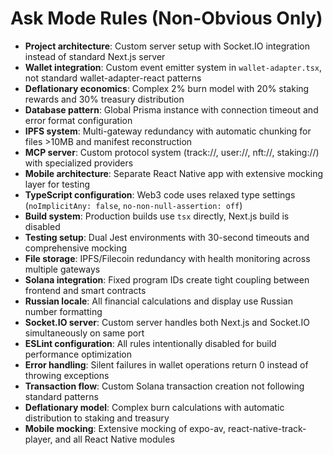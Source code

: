 # Ask Mode Rules (Non-Obvious Only)

- **Project architecture**: Custom server setup with Socket.IO integration instead of standard Next.js server
- **Wallet integration**: Custom event emitter system in `wallet-adapter.tsx`, not standard wallet-adapter-react patterns
- **Deflationary economics**: Complex 2% burn model with 20% staking rewards and 30% treasury distribution
- **Database pattern**: Global Prisma instance with connection timeout and error format configuration
- **IPFS system**: Multi-gateway redundancy with automatic chunking for files >10MB and manifest reconstruction
- **MCP server**: Custom protocol system (track://, user://, nft://, staking://) with specialized providers
- **Mobile architecture**: Separate React Native app with extensive mocking layer for testing
- **TypeScript configuration**: Web3 code uses relaxed type settings (`noImplicitAny: false`, `no-non-null-assertion: off`)
- **Build system**: Production builds use `tsx` directly, Next.js build is disabled
- **Testing setup**: Dual Jest environments with 30-second timeouts and comprehensive mocking
- **File storage**: IPFS/Filecoin redundancy with health monitoring across multiple gateways
- **Solana integration**: Fixed program IDs create tight coupling between frontend and smart contracts
- **Russian locale**: All financial calculations and display use Russian number formatting
- **Socket.IO server**: Custom server handles both Next.js and Socket.IO simultaneously on same port
- **ESLint configuration**: All rules intentionally disabled for build performance optimization
- **Error handling**: Silent failures in wallet operations return 0 instead of throwing exceptions
- **Transaction flow**: Custom Solana transaction creation not following standard patterns
- **Deflationary model**: Complex burn calculations with automatic distribution to staking and treasury
- **Mobile mocking**: Extensive mocking of expo-av, react-native-track-player, and all React Native modules